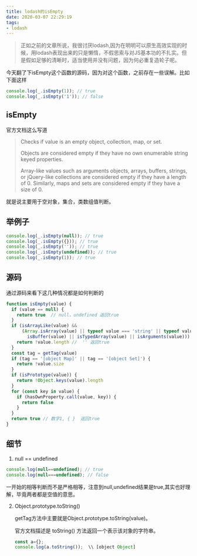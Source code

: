 ```yaml
---
title: lodash的isEmpty
date: 2020-03-07 22:29:19
tags:
- lodash
---
```

> 正如之前的文章所说，我很讨厌lodash,因为在明明可以原生高效实现的时候，用lodash表现出来的只是懒惰，不假思索与对JS基本功的不扎实。但是假如足够的清晰时，适当使用并没有问题，因为何必重复造轮子呢。


今天翻了下isEmpty这个函数的源码，因为对这个函数，之前存在一些误解。比如下面这样

```javascript
console.log(_.isEmpty(1)); // true
console.log(_.isEmpty('1')); // false
```

## isEmpty
官方文档这么写道

> Checks if value is an empty object, collection, map, or set.
> 
> Objects are considered empty if they have no own enumerable string keyed properties.
> 
> Array-like values such as arguments objects, arrays, buffers, strings, or jQuery-like collections are considered empty if they have a length of 0. Similarly, maps and sets are considered empty if they have a size of 0.


就是说主要用于空对象，集合，类数组值判断。

## 举例子

```javascript
console.log(_.isEmpty(null)); // true
console.log(_.isEmpty({})); // true
console.log(_.isEmpty('')); // true
console.log(_.isEmpty(undefined)); // true
console.log(_.isEmpty(1)); // true
```
## 源码
通过源码来看下这几种情况都是如何判断的

```javascript
function isEmpty(value) {
  if (value == null) {
    return true  // null，undefined 返回true
  }
  if (isArrayLike(value) &&
      (Array.isArray(value) || typeof value === 'string' || typeof value.splice === 'function' ||
        isBuffer(value) || isTypedArray(value) || isArguments(value))) {
    return !value.length //  '' 返回true
  }
  const tag = getTag(value)
  if (tag == '[object Map]' || tag == '[object Set]') {
    return !value.size 
  }
  if (isPrototype(value)) {
    return !Object.keys(value).length
  }
  for (const key in value) {
    if (hasOwnProperty.call(value, key)) {
      return false
    }
  }
  return true // 数字1, { }  返回true
}
```

## 细节

1. null == undefined

```javascript
console.log(null==undefined); // true
console.log(null===undefined); // false
```
一开始的相等判断而不是严格相等，注意到null,undefined结果是true,其实也好理解，毕竟两者都是空值的意思。

2. Object.prototype.toString()
	
	getTag方法中主要就是Object.prototype.toString(value)。
	
	官方文档描述是 toString() 方法返回一个表示该对象的字符串。
	
	```javascript
	const a={};
	console.log(a.toString());  \\ [object Object]
	```


